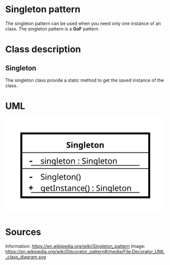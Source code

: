 # Singleton pattern

The singleton pattern can be used when you need only one instance of an class.
The singleton pattern is a **GoF** pattern.

# Class description

## Singleton

The singleton class provide a static method to get the saved instance of the class.

# UML

![UML](../../../../../resource/Singleton_UML.png)

# Sources

Information: https://en.wikipedia.org/wiki/Singleton_pattern
Image: https://en.wikipedia.org/wiki/Decorator_pattern#/media/File:Decorator_UML_class_diagram.svg